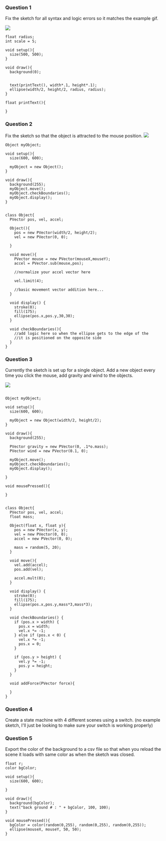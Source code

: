 ### Question 1 
Fix the sketch for all syntax and logic errors so it matches the example gif. 

![](https://github.com/snavc270/code2_spr2019/blob/master/MIDTERM/question1.gif?raw=true "")

```
float radius;
int scale = 5; 

void setup(){
  size(500, 500); 
}

void draw(){
  background(0); 
  
  
  text(printText(), width*.1, height*.1); 
  ellipse(width/2, height/2, radius, radius);  
}

float printText(){
 
}
``` 





### Question 2
Fix the sketch so that the object is attracted to the mouse position. 
![](https://github.com/snavc270/code2_spr2019/blob/master/MIDTERM/question2.gif?raw=true "")

```
Object myObject; 

void setup(){
  size(600, 600); 
  
  myObject = new Object(); 
}

void draw(){
  background(255); 
  myObject.move(); 
  myObject.checkBoundaries(); 
  myObject.display(); 
}


class Object{
  PVector pos, vel, accel; 
  
  Object(){
    pos = new PVector(width/2, height/2); 
    vel = new PVector(0, 0); 
    
  }
  
  void move(){
    PVector mouse = new PVector(mouseX,mouseY);
    accel = PVector.sub(mouse,pos);
    
    //normalize your accel vector here
    
    vel.limit(4); 
    
    //basic movement vector addition here...
  }
  
  void display() {
    stroke(0);
    fill(175);
    ellipse(pos.x,pos.y,30,30);
  }
  
  void checkBoundaries(){
    //add logic here so when the ellipse gets to the edge of the 
    //it is positioned on the opposite side
  }
}
```




### Question 3 
Currently the sketch is set up for a single object. Add a new object every time you click the mouse, add gravity and wind to the objects. 

![](https://github.com/snavc270/code2_spr2019/blob/master/MIDTERM/question3.gif?raw=true "")

```

Object myObject;  

void setup(){
  size(600, 600); 
  
  myObject = new Object(width/2, height/2); 
}

void draw(){
  background(255); 
  
  PVector gravity = new PVector(0, .1*o.mass); 
  PVector wind = new PVector(0.1, 0); 

  myObject.move(); 
  myObject.checkBoundaries(); 
  myObject.display(); 
   
}

void mousePressed(){

}


class Object{
  PVector pos, vel, accel; 
  float mass; 
  
  Object(float x, float y){
    pos = new PVector(x, y); 
    vel = new PVector(0, 0); 
    accel = new PVector(0, 0); 
    
    mass = random(5, 20); 
  }
  
  void move(){
    vel.add(accel); 
    pos.add(vel); 
    
    accel.mult(0); 
  }
  
  void display() {
    stroke(0);
    fill(175);
    ellipse(pos.x,pos.y,mass*3,mass*3);
  }
  
  void checkBoundaries() {
    if (pos.x > width) {
      pos.x = width;
      vel.x *= -1;
    } else if (pos.x < 0) {
      vel.x *= -1;
      pos.x = 0;
    }
 
    if (pos.y > height) {
      vel.y *= -1;
      pos.y = height;
    }
  } 
  
  void addForce(PVector force){
    
  }
}

```

### Question 4 
Create a state machine with 4 different scenes using a switch. (no example sketch, I'll just be looking to make sure your switch is working properly)




### Question 5 
Export the color of the background to a csv file so that when you reload the scene it loads with same color as when the sketch was closed. 

```
float r; 
color bgColor; 

void setup(){
  size(600, 600); 

}

void draw(){
  background(bgColor); 
  text("back ground # : " + bgColor, 100, 100); 
}

void mousePressed(){
  bgColor = color(random(0,255), random(0,255), random(0,255)); 
  ellipse(mouseX, mouseY, 50, 50); 
}
```

